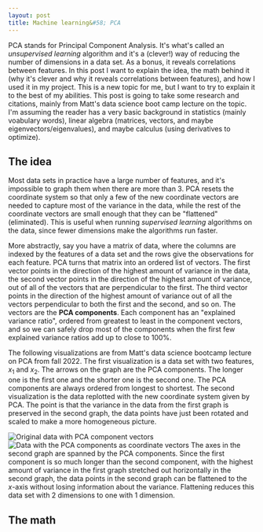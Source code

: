 ```yaml
---
layout: post
title: Machine learning&#58; PCA  
--- 
```

PCA stands for Principal Component Analysis.  It's what's called an _unsupervised learning_ algorithm and it's a (clever!) way of reducing the number of dimensions in a data set.  As a bonus, it reveals correlations between features.  In this post I want to explain the idea, the math behind it (why it's clever and why it reveals correlations between features), and how I used it in my project.  This is a new topic for me, but I want to try to explain it to the best of my abilities.  This post is going to take some research and citations, mainly from Matt's data science boot camp lecture on the topic.  I'm assuming the reader has a very basic background in statistics (mainly voabulary words), linear algebra (matrices, vectors, and maybe eigenvectors/eigenvalues), and maybe calculus (using derivatives to optimize).  

## The idea

Most data sets in practice have a large number of features, and it's impossible to graph them when there are more than 3.  PCA resets the coordinate system so that only a few of the new coordinate vectors are needed to capture most of the variance in the data, while the rest of the coordinate vectors are small enough that they can be "flattened" (eliminated).  This is useful when running _supervised learning_ algorithms on the data, since fewer dimensions make the algorithms run faster.

More abstractly, say you have a matrix of data, where the columns are indexed by the features of a data set and the rows give the observations for each feature.  PCA turns that matrix into an ordered list of vectors.  The first vector points in the direction of the highest amount of variance in the data, the second vector points in the direction of the highest amount of variance, out of all of the vectors that are perpendicular to the first.  The third vector points in the direction of the highest amount of variance out of all the vectors perpendicular to both the first and the second, and so on.  The vectors are the **PCA components**.  Each component has an "explained variance ratio", ordered from greatest to least in the component vectors, and so we can safely drop most of the components when the first few explained variance ratios add up to close to 100%. 

The following visualizations are from Matt's data science bootcamp lecture on PCA from fall 2022.  The first visualization is a data set with two features, $x_1$ and $x_2$.  The arrows on the graph are the PCA components.  The longer one is the first one and the shorter one is the second one.  The PCA components are always ordered from longest to shortest.  The second visualization is the data replotted with the new coordinate system given by PCA.  The point is that the variance in the data from the first graph is preserved in the second graph, the data points have just been rotated and scaled to make a more homogeneous picture.
<!--
<img src="https://wh33les.github.io/images/data_with_components.png" alt="Original data with PCA component vectors" title="Original data with PCA component vectors" width=49%> </img>
<img src="https://wh33les.github.io/images/transformed_data.png" alt="Data with the PCA components as coordinate vectors" title="Data with the PCA components as coordinate vectors" width=49%></img>
-->
![Original data with PCA component vectors](https://wh33les.github.io/images/data_with_components.png)
![Data with the PCA components as coordinate vectors](https://wh33les.github.io/images/transformed_data.png)
The axes in the second graph are spanned by the PCA components.  Since the first component is so much longer than the second component, with the highest amount of variance in the first graph stretched out horizontally in the second graph, the data points in the second graph can be flattened to the $x$-axis without losing information about the variance.  Flattening reduces this data set with 2 dimensions to one with 1 dimension.

## The math

